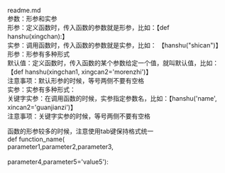 readme.md</br>
参数：形参和实参</br>
  形参：定义函数时，传入函数的参数就是形参，比如：【def hanshu(xingchan):】</br>
  实参：调用函数时，传入函数的参数就是实参，比如： 【hanshu("shican")】</br>
形参：形参有多种形式</br>
  默认值：定义函数时，传入函数的某个参数给定一个值，就叫默认值，比如：【def hanshu(xingchan1, xingcan2='morenzhi')】</br>
  注意事项：默认形参的时候，等号两侧不要有空格</br>
实参：实参有多种形式：</br>
  关键字实参：在调用函数的时候，实参指定参数名，比如：【hanshu('name', xincan2='guanjianzi')】</br>
  注意事项：关键字实参的时候，等号两侧不要有空格</br>
  
  函数的形参较多的时候，注意使用tab键保持格式统一</br>
  def function_name(                                                                   </br>
      parameter1,parameter2,parameter3,                                                </br>     
      parameter4,parameter5='value5'):                                                 </br>
  
